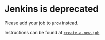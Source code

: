 # Jenkins is deprecated

Please add your job to [`prow`] instead.

Instructions can be found at [`create-a-new-job`]

[`create-a-new-job`]: /README.md#create-a-new-job
[`prow`]: /prow
